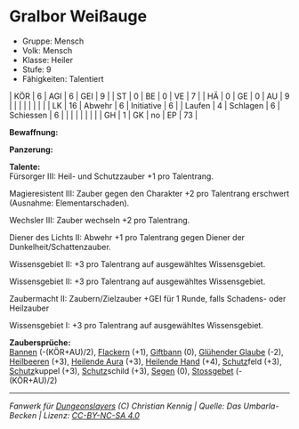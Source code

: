 # Gralbor Weißauge  
- Gruppe: Mensch  
- Volk: Mensch  
- Klasse: Heiler  
- Stufe: 9  
- Fähigkeiten: Talentiert  


| KÖR    | 6  | AGI      | 6  | GEI        | 9  |
| ST     | 0  | BE       | 0  | VE         | 7  |
| HÄ     | 0  | GE       | 0  | AU         | 9  |
|        |    |          |    |            |    |
| LK     | 16 | Abwehr   | 6  | Initiative | 6  |
| Laufen | 4  | Schlagen | 6  | Schiessen  | 6  |
|        |    |          |    |            |    |
| GH     | 1  | GK       | no | EP         | 73 |


**Bewaffnung:**  


**Panzerung:**  


**Talente:**  
Fürsorger III: Heil- und Schutzzauber +1 pro Talentrang.

Magieresistent III: Zauber gegen den Charakter +2 pro Talentrang erschwert (Ausnahme: Elementarschaden).

Wechsler III: Zauber wechseln +2 pro Talentrang.

Diener des Lichts II: Abwehr +1 pro Talentrang gegen Diener der Dunkelheit/Schattenzauber.

Wissensgebiet II: +3 pro Talentrang auf ausgewähltes Wissensgebiet.

Wissensgebiet II: +3 pro Talentrang auf ausgewähltes Wissensgebiet.

Zaubermacht II: Zaubern/Zielzauber +GEI für 1 Runde, falls Schadens- oder Heilzauber

Wissensgebiet I: +3 pro Talentrang auf ausgewähltes Wissensgebiet.


**Zaubersprüche:**  
[Bannen](/grw/zauber/bannen.md) (-(KÖR+AU)/2), [Flackern](/grw/zauber/flackern.md) (+1), [Giftbann](/grw/zauber/giftbann.md) (0), [Glühender Glaube](/grw/zauber/gluehender-glaube.md) (-2), [Heilbeeren](/grw/zauber/heilbeeren.md) (+3), [Heilende Aura](/grw/zauber/heilende-aura.md) (+3), [Heilende Hand](/grw/zauber/heilende-hand.md) (+4), [Schutz](/fanwerk/zauber/schutz.md)feld (+3), [Schutz](/fanwerk/zauber/schutz.md)kuppel (+3), [Schutz](/fanwerk/zauber/schutz.md)schild (+3), [Segen](/grw/zauber/segen.md) (0), [Stossgebet](/grw/zauber/stossgebet.md) (-(KÖR+AU)/2)




___
*Fanwerk für [Dungeonslayers](https://www.dungeonslayers.net/) (C) Christian Kennig | Quelle: Das Umbarla-Becken | Lizenz: [CC-BY-NC-SA 4.0](https://creativecommons.org/licenses/by-nc-sa/4.0/deed.de)*